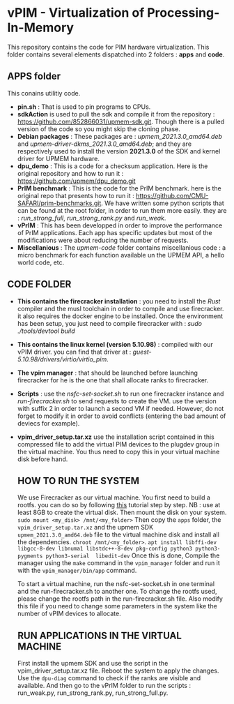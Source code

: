 # vPIM - Virtualization of Processing-In-Memory

This repository contains the code for PIM hardware virtualization. 
This folder contains several elements dispatched into 2 folders : **apps** and **code**.

## APPS folder
This conains utilitiy code.
- **pin.sh** : That is used to pin programs to CPUs.
- **sdkAction** is used to pull the sdk and compile it from the repository : https://github.com/852866031/upmem-sdk.git. Though there is a pulled version of the code so you might skip the cloning phase. 
- **Debian packages** : These packages are : *upmem_2021.3.0_amd64.deb* and *upmem-driver-dkms_2021.3.0_amd64.deb*; and they are respectively used to install the  version **2021.3.0** of the SDK and kernel driver for UPMEM hardware. 
- **dpu_demo** : This is a code for a checksum application. Here is the original repository and how to run it : https://github.com/upmem/dpu_demo.git
- **PrIM benchmark** : This is the code for the PrIM benchmark. here is the original repo that presents how to run it : https://github.com/CMU-SAFARI/prim-benchmarks.git. We have written some python scripts that can be found at the root folder, in order to run them more easily. they are : *run_strong_full*, *run_strong_rank.py* and *run_weak*.
- **vPrIM** : This has been developped in order to improve the performance of PrIM applications. Each app has specific updates but most of the modifications were about reducing the number of requests.
- **Miscellanious** : The *upmem-code* folder contains miscellanious code : a micro benchmark for each function available un the UPMEM API, a hello world code, etc. 

## CODE FOLDER
- **This contains the firecracker installation** : you need to install the *Rust* compiler and the musl toolchain in order to compile and use firecracker. it also requires the docker engine to be installed.
Once the environment has been setup, you just need to compile firecracker with : *sudo ./tools/devtool build*
- **This contains the linux kernel (version 5.10.98)** :  compiled with our vPIM driver. you can find that driver at : *guest-5.10.98/drivers/virtio/virtio_pim*.
- **The vpim manager** : that should be launched before launching firecracker for he is the one that shall allocate ranks to firecracker.
- **Scripts** : use the *nsfc-set-socket.sh* to run one firecracker instance and *run-firecracker.sh* to send requests to create the VM. use the version with suffix 2 in order to launch a second VM if needed. However, do not forget to modify it in order to avoid conflicts (entering the bad amount of deviecs for example).
- **vpim_driver_setup.tar.xz** use the installation script contained in this compressed file to add the virtual PIM devices to the plugdev group in the virtual machine. You thus need to copy this in your virtual machine disk before hand.

  ## HOW TO RUN THE SYSTEM

  We use Firecracker as our virtual machine. You first need to build a rootfs. you can do so by following [this](https://happybear.medium.com/building-ubuntu-20-04-root-filesystem-for-firecracker-e3f4267e58cc) tutorial step by step.
  NB : use at least 8GB to create the virtual disk.
  Then mount the disk on your system.
  ```sudo mount <my_disk> /mnt/<my_folder>```
  Then copy the ```apps``` folder, the ```vpim_driver_setup.tar.xz``` and the upmem SDK ```upmem_2021.3.0_amd64.deb``` file to the virtual machine disk and install all the dependencies.
  ```chroot /mnt/<my_folder>```.
  ```apt install libffi-dev libgcc-8-dev libnuma1 libstdc++-8-dev pkg-config python3 python3-pygments python3-serial  libedit-dev```
  Once this is done, Compile the manager using the ```make``` command in the ```vpim_manager``` folder and run it with the ```vpim_manager/bin/app``` command.

  To start a virtual machine, run the nsfc-set-socket.sh in one terminal and the run-firecracker.sh to another one.
  To change the rootfs used, please change the rootfs path in the run-firecracker.sh file.
  Also modify this file if you need to change some parameters in the system like the number of vPIM devices to allocate.

  ## RUN APPLICATIONS IN THE VIRTUAL MACHINE
  First install the upmem SDK and use the script in the vpim_driver_setup.tar.xz file.
  Reboot the system to apply the changes.
  Use the ```dpu-diag``` command to check if the ranks are visible and available.
  And then go to the vPrIM folder to run the scripts : run_weak.py, run_strong_rank.py, run_strong_full.py.
